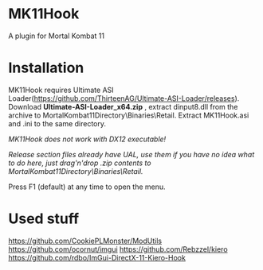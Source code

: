 # MK11Hook
A plugin for Mortal Kombat 11

# Installation
MK11Hook requires Ultimate ASI Loader(https://github.com/ThirteenAG/Ultimate-ASI-Loader/releases). Download **Ultimate-ASI-Loader_x64.zip**
, extract dinput8.dll from the archive to MortalKombat11Directory\Binaries\Retail. Extract MK11Hook.asi and .ini to the same directory.

*MK11Hook does not work with DX12 executable!*

*Release section files already have UAL, use them if you have no idea what to do here, just drag'n'drop .zip contents to MortalKombat11Directory\Binaries\Retail.*

Press F1 (default) at any time to open the menu.

# Used stuff

https://github.com/CookiePLMonster/ModUtils
https://github.com/ocornut/imgui
https://github.com/Rebzzel/kiero
https://github.com/rdbo/ImGui-DirectX-11-Kiero-Hook
